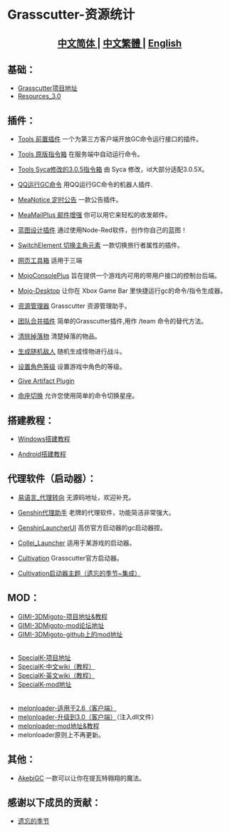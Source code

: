 # Grasscutter-资源统计

<h2 align="center">
<a href="https://github.com/Yuer-QAQ/Grasscutter-Plugin/blob/main/README.md">中文简体
</a> | 
<a href="https://github.com/Yuer-QAQ/Grasscutter-Plugin/blob/main/README_zh-TW.md">中文繁體
</a> | 
<a href="https://github.com/Yuer-QAQ/Grasscutter-Plugin/blob/main/README_en-US.md">English
</a>
</h2>

## 基础：

* [Grasscutter项目地址](https://github.com/Grasscutters/Grasscutter)
* [Resources_3.0](https://github.com/tamilpp25/Grasscutter_Resources)

## 插件： 

* [Tools 前置插件](https://github.com/jie65535/gc-opencommand-plugin)   一个为第三方客户端开放GC命令运行接口的插件。

* [Tools 原版指令箱](https://github.com/jie65535/GrasscutterCommandGenerator)  在服务端中自动运行命令。

* [Tools Syca修改的3.0.5指令箱](https://github.com/TeyvatL/GrasscutterTool-3.0.5)  由 Syca 修改，id大部分适配3.0.5X。

* [QQ运行GC命令](https://github.com/jie65535/JGrasscutterCommand)   用QQ运行GC命令的机器人插件.

* [MeaNotice 定时公告](https://github.com/Coooookies/Grasscutter-MeaNotice)     一款公告插件。

* [MeaMailPlus 邮件增强](https://github.com/Coooookies/Grasscutter-MeaMailPlus)  你可以用它来轻松的收发邮件。

* [蓝图设计插件](https://github.com/liujiaqi7998/EasyGrasscutters)  通过使用Node-Red软件，创作你自己的蓝图！

* [SwitchElement 切换主角元素](https://github.com/Penelopeep/SwitchElementTraveller)    一款切换旅行者属性的插件。

* [网页工具箱](https://github.com/liujiaqi7998/GrasscuttersWebDashboard)   适用于三端

* [MojoConsolePlus](https://github.com/gc-mojoconsole/gc-mojoconsole-backend)  旨在提供一个游戏内可用的带用户接口的控制台后端。

* [Mojo-Desktop](https://github.com/gc-toolkit/Mojo-Desktop)   让你在 Xbox Game Bar 里快捷运行gc的命令/指令生成器。

* [资源管理器](https://github.com/gc-toolkit/gc-cli)    Grasscutter 资源管理助手。

* [团队合并插件](https://github.com/Penelopeep/TeamMerge)   简单的Grasscutter插件,用作 /team 命令的替代方法。

* [清除掉落物](https://github.com/hamusuke0323/DroppedItemsKiller)  清楚掉落的物品。

* [生成随机敌人](https://github.com/NotThorny/MobWave)  随机生成怪物进行战斗。

* [设置角色等级](https://github.com/NotThorny/setLevel) 设置游戏中角色的等级。

* [Give Artifact Plugin](https://github.com/snoobi-seggs/GiveArtifactPlugin)  

* [命座切换](https://github.com/Penelopeep/SetConstellation_Plugin) 允许您使用简单的命令切换星座。

## 搭建教程：

* [Windows搭建教程](https://www.rainkavik.com/archives/254/)

* [Android搭建教程](https://github.com/ElaXan/GCAndroid)

## 代理软件（启动器）：

* [易语言_代理转向](https://cloud.rainkavik.com/s/gKBcV) 无源码地址，欢迎补充。

* [Genshin代理助手](https://github.com/liujiaqi7998/genshinclienthelper) 老牌的代理软件，功能简洁非常强大。

* [GenshinLauncherUI](https://github.com/gc-toolkit/GenshinLauncher)  高仿官方启动器的gc启动器捏。

* [Collei_Launcher](https://github.com/Bambi5/Collei_Launcher)  适用于某游戏的启动器。

* [Cultivation](https://github.com/Grasscutters/Cultivation/blob/main/README_zh-CN.md) Grasscutter官方启动器。
* [Cultivation启动器主题（遗忘的季节~集成）](https://github.com/Yuer-QAQ/Grasscutter-Plugin/blob/main/Custom%20skins_zh-TW.md)

## MOD：
* [GIMI-3DMigoto-项目地址&教程](https://github.com/SilentNightSound/GI-Model-Importer)
* [GIMI-3DMigoto-mod论坛地址](https://gamebanana.com/mods/games/8552)
* [GIMI-3DMigoto-github上的mod地址](https://github.com/SilentNightSound/GI-Model-Importer-Assets)  
 ######
* [SpecialK-项目地址](https://github.com/SpecialKO/SpecialK)
* [SpecialK-中文wiki（教程）](https://github.com/zeroruka/GI-SKMods-wiki/wiki)
* [SpecialK-英文wiki（教程）](https://github.com/zeroruka/GI-SKMods/wiki)
* [SpecialK-mod地址](https://github.com/zeroruka/GI-SKMods)
 ######
* [melonloader-适用于2.6（客户端）](https://github.com/lassedds/Melonloader-AnimeGaming)
* [melonloader-升级到3.0（客户端）](https://github.com/Taiga74164/ChecksumBypass-GenshinImpact)（注入dll文件）
* [melonloader-mod地址&教程](https://github.com/zeroruka/GI-Assets/tree/main/Mods/Scripts)
* melonloader原则上不再更新。

## 其他：  
* [AkebiGC](https://github.com/Akebi-Group/Akebi-GC/blob/master/README_zh-Hans.md) 一款可以让你在提瓦特翱翔的魔法。

## 感谢以下成员的贡献：

* [遗忘的季节](https://github.com/Lost-Season)